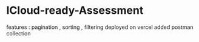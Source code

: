 # ICloud-ready-Assessment


features : 
pagination , sorting , filtering 
deployed on vercel
added postman collection